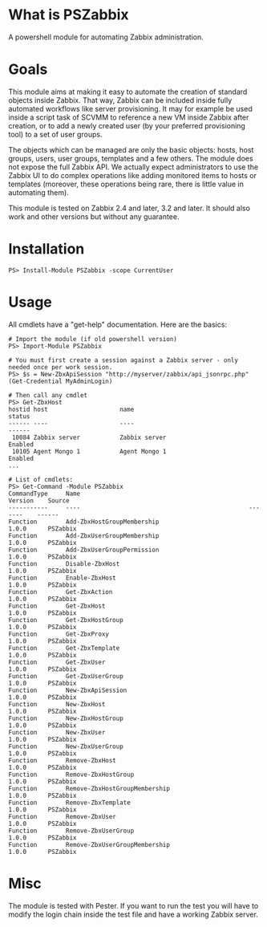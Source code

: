 # What is PSZabbix

A powershell module for automating Zabbix administration.

# Goals

This module aims at making it easy to automate the creation of standard 
objects inside Zabbix. That way, Zabbix can be included inside fully 
automated workflows like server provisioning. It may for example be used 
inside a script task of SCVMM to reference a new VM inside Zabbix after 
creation, or to add a newly created user (by your preferred provisioning 
tool) to a set of user groups.

The objects which can be managed are only the basic objects: hosts, host 
groups, users, user groups, templates and a few others. The module does not
expose the full Zabbix API. We actually expect administrators to use the
Zabbix UI to do complex operations like adding monitored items to hosts or
templates (moreover, these operations being rare, there is little value in
automating them). 

This module is tested on Zabbix 2.4 and later, 3.2 and later. It should 
also work and other versions but without any guarantee.

# Installation

```
PS> Install-Module PSZabbix -scope CurrentUser
```

# Usage

All cmdlets have a "get-help" documentation. Here are the basics:

```
# Import the module (if old powershell version)
PS> Import-Module PSZabbix

# You must first create a session against a Zabbix server - only needed once per work session.
PS> $s = New-ZbxApiSession "http://myserver/zabbix/api_jsonrpc.php" (Get-Credential MyAdminLogin)

# Then call any cmdlet
PS> Get-ZbxHost
hostid host                    name                                        status
------ ----                    ----                                        ------
 10084 Zabbix server           Zabbix server                               Enabled
 10105 Agent Mongo 1           Agent Mongo 1                               Enabled
...

# List of cmdlets:
PS> Get-Command -Module PSZabbix
CommandType     Name                                               Version    Source
-----------     ----                                               -------    ------
Function        Add-ZbxHostGroupMembership                         1.0.0      PSZabbix
Function        Add-ZbxUserGroupMembership                         1.0.0      PSZabbix
Function        Add-ZbxUserGroupPermission                         1.0.0      PSZabbix
Function        Disable-ZbxHost                                    1.0.0      PSZabbix
Function        Enable-ZbxHost                                     1.0.0      PSZabbix
Function        Get-ZbxAction                                      1.0.0      PSZabbix
Function        Get-ZbxHost                                        1.0.0      PSZabbix
Function        Get-ZbxHostGroup                                   1.0.0      PSZabbix
Function        Get-ZbxProxy                                       1.0.0      PSZabbix
Function        Get-ZbxTemplate                                    1.0.0      PSZabbix
Function        Get-ZbxUser                                        1.0.0      PSZabbix
Function        Get-ZbxUserGroup                                   1.0.0      PSZabbix
Function        New-ZbxApiSession                                  1.0.0      PSZabbix
Function        New-ZbxHost                                        1.0.0      PSZabbix
Function        New-ZbxHostGroup                                   1.0.0      PSZabbix
Function        New-ZbxUser                                        1.0.0      PSZabbix
Function        New-ZbxUserGroup                                   1.0.0      PSZabbix
Function        Remove-ZbxHost                                     1.0.0      PSZabbix
Function        Remove-ZbxHostGroup                                1.0.0      PSZabbix
Function        Remove-ZbxHostGroupMembership                      1.0.0      PSZabbix
Function        Remove-ZbxTemplate                                 1.0.0      PSZabbix
Function        Remove-ZbxUser                                     1.0.0      PSZabbix
Function        Remove-ZbxUserGroup                                1.0.0      PSZabbix
Function        Remove-ZbxUserGroupMembership                      1.0.0      PSZabbix
```

# Misc

The module is tested with Pester. If you want to run the test you will have to modify the login chain inside the test file
and have a working Zabbix server.